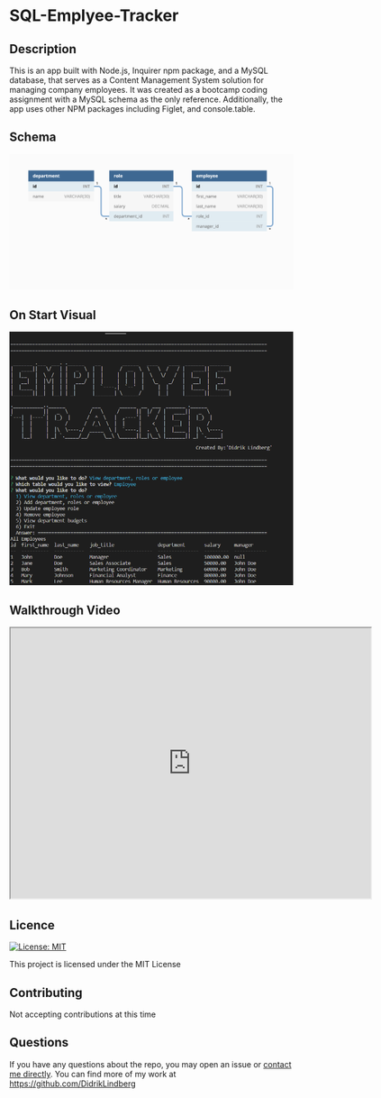# SQL-Emplyee-Tracker

## Description
This is an app built with Node.js, Inquirer npm package, and a MySQL database, that serves as a Content Management System solution for managing company employees. It was created as a bootcamp coding assignment with a MySQL schema as the only reference. Additionally, the app uses other NPM packages including Figlet, and console.table.

## Schema

![myimg](./assets/Schema.jpg)

## On Start Visual
![myimg2](./assets/onstartvisual.jpg)


## Walkthrough Video
<iframe src="https://drive.google.com/file/d/1Cu3M0ckNDesj150iNwHq9yzB1vcim1JM/preview" width="640" height="480" allow="autoplay"></iframe>


## Licence
  [![License: MIT](https://img.shields.io/badge/License-MIT-yellow.svg)](https://opensource.org/licenses/MIT)

  This project is licensed under the MIT License

## Contributing
  Not accepting contributions at this time
  
## Questions  
If you have any questions about the repo, you may open an issue or [contact me directly](mailto:lindberg.didrik@gmail.com). You can find more of my work at https://github.com/DidrikLindberg